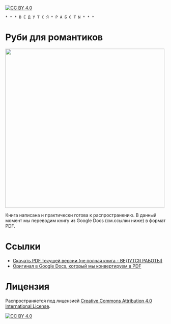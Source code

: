[![CC BY 4.0][cc-by-shield]][cc-by]

`* * * В Е Д У Т С Я * Р А Б О Т Ы * * *`

# Руби для романтиков

 <img src="https://user-images.githubusercontent.com/1477672/160885299-ac915e54-9018-45a9-8388-87ad67ef839c.png" width="500">

Книга написана и практически готова к распространению. В данный момент мы переводим книгу из Google Docs (см.ссылки ниже) в формат PDF.

# Ссылки

- [Скачать PDF текущей версии (не полная книга - ВЕДУТСЯ РАБОТЫ)](https://s3.amazonaws.com/downloads.leanpub.com/rubyisforfun_ru-preview.pdf?X-Amz-Algorithm=AWS4-HMAC-SHA256&X-Amz-Credential=0XBXHW3Q9GGV69BT7E82%2F20220327%2Fus-east-1%2Fs3%2Faws4_request&X-Amz-Date=20220327T183203Z&X-Amz-Expires=518400&X-Amz-SignedHeaders=host&X-Amz-Signature=99272f3f9c1d5ca5d4f74fab6b126e976c162d54c3fb17762ef302ef68751254
)
- [Оригинал в Google Docs, который мы конвертируем в PDF](https://docs.google.com/document/d/1XrSEp1oXPePxI2mx2OD5l99zwkhhJbod2m9QK_0gOqs/edit
)

# Лицензия

Распространяется под лицензией
[Creative Commons Attribution 4.0 International License][cc-by].

[![CC BY 4.0][cc-by-image]][cc-by]

[cc-by]: http://creativecommons.org/licenses/by/4.0/
[cc-by-image]: https://i.creativecommons.org/l/by/4.0/88x31.png
[cc-by-shield]: https://img.shields.io/badge/License-CC%20BY%204.0-lightgrey.svg
